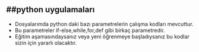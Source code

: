 ##python uygulamaları
------------------------
- Dosyalarımda python daki bazı parametrelerin çalışma kodları mevcuttur.
- Bu parametreler if-else,while,for,def gibi birkaç parametredir.
- Eğitim aşamasındaysanız veya yeni öğrenmeye başladıysanız bu kodlar sizin için yararlı olacaktır.
